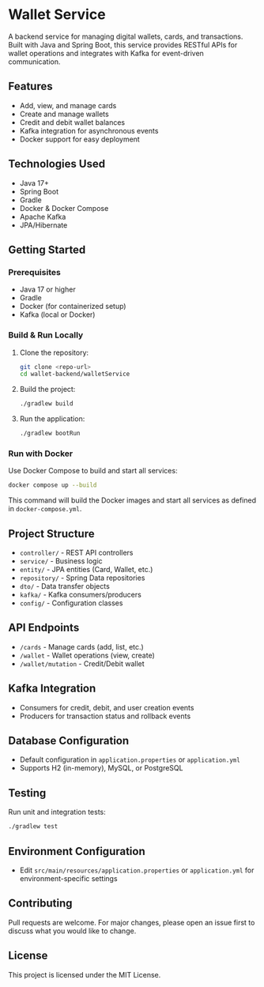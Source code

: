 # Wallet Service

A backend service for managing digital wallets, cards, and transactions. Built with Java and Spring Boot, this service provides RESTful APIs for wallet operations and integrates with Kafka for event-driven communication.

## Features
- Add, view, and manage cards
- Create and manage wallets
- Credit and debit wallet balances
- Kafka integration for asynchronous events
- Docker support for easy deployment

## Technologies Used
- Java 17+
- Spring Boot
- Gradle
- Docker & Docker Compose
- Apache Kafka
- JPA/Hibernate

## Getting Started

### Prerequisites
- Java 17 or higher
- Gradle
- Docker (for containerized setup)
- Kafka (local or Docker)

### Build & Run Locally
1. Clone the repository:
   ```bash
   git clone <repo-url>
   cd wallet-backend/walletService
   ```
2. Build the project:
   ```bash
   ./gradlew build
   ```
3. Run the application:
   ```bash
   ./gradlew bootRun
   ```

### Run with Docker
Use Docker Compose to build and start all services:
```bash
docker compose up --build
```
This command will build the Docker images and start all services as defined in `docker-compose.yml`.

## Project Structure
- `controller/` - REST API controllers
- `service/` - Business logic
- `entity/` - JPA entities (Card, Wallet, etc.)
- `repository/` - Spring Data repositories
- `dto/` - Data transfer objects
- `kafka/` - Kafka consumers/producers
- `config/` - Configuration classes

## API Endpoints
- `/cards` - Manage cards (add, list, etc.)
- `/wallet` - Wallet operations (view, create)
- `/wallet/mutation` - Credit/Debit wallet

## Kafka Integration
- Consumers for credit, debit, and user creation events
- Producers for transaction status and rollback events

## Database Configuration
- Default configuration in `application.properties` or `application.yml`
- Supports H2 (in-memory), MySQL, or PostgreSQL

## Testing
Run unit and integration tests:
```bash
./gradlew test
```

## Environment Configuration
- Edit `src/main/resources/application.properties` or `application.yml` for environment-specific settings

## Contributing
Pull requests are welcome. For major changes, please open an issue first to discuss what you would like to change.

## License
This project is licensed under the MIT License.
